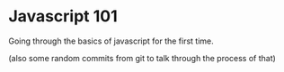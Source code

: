 # Javascript 101

Going through the basics of javascript for the first time.

(also some random commits from git to talk through the process of that)
